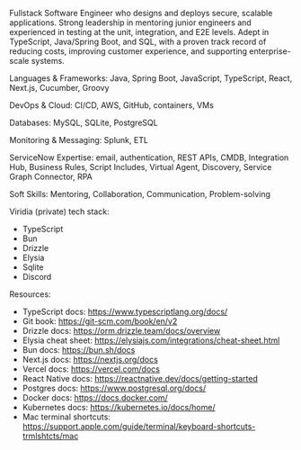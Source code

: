 Fullstack Software Engineer who designs and deploys secure, scalable applications. Strong leadership in mentoring junior engineers and experienced in testing at the unit, integration, and E2E levels. Adept in TypeScript, Java/Spring Boot, and SQL, with a proven track record of reducing costs, improving customer experience, and supporting enterprise-scale systems.

Languages & Frameworks: Java, Spring Boot, JavaScript, TypeScript, React, Next.js, Cucumber, Groovy

DevOps & Cloud: CI/CD, AWS, GitHub, containers, VMs

Databases: MySQL, SQLite, PostgreSQL

Monitoring & Messaging: Splunk, ETL

ServiceNow Expertise: email, authentication, REST APIs, CMDB, Integration Hub, Business Rules, Script Includes, Virtual Agent, Discovery, Service Graph Connector, RPA

Soft Skills: Mentoring, Collaboration, Communication, Problem-solving

Viridia (private) tech stack:
- TypeScript
- Bun
- Drizzle
- Elysia
- Sqlite
- Discord

Resources:
- TypeScript docs: https://www.typescriptlang.org/docs/
- Git book: https://git-scm.com/book/en/v2
- Drizzle docs: https://orm.drizzle.team/docs/overview
- Elysia cheat sheet: https://elysiajs.com/integrations/cheat-sheet.html
- Bun docs: https://bun.sh/docs
- Next.js docs: https://nextjs.org/docs
- Vercel docs: https://vercel.com/docs
- React Native docs: https://reactnative.dev/docs/getting-started
- Postgres docs: https://www.postgresql.org/docs/
- Docker docs: https://docs.docker.com/
- Kubernetes docs: https://kubernetes.io/docs/home/
- Mac terminal shortcuts: https://support.apple.com/guide/terminal/keyboard-shortcuts-trmlshtcts/mac

